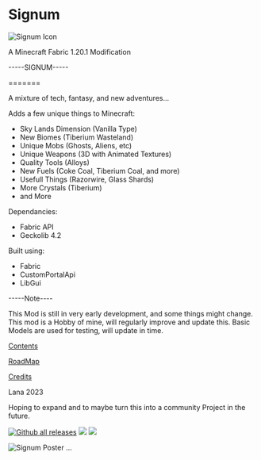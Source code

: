 
# Signum
![Signum Icon](https://images2.imgbox.com/eb/59/T5Pikr4X_o.png "Signum Minecraft Fabric Mod")

A Minecraft Fabric 1.20.1 Modification



-----SIGNUM-----

=======

A mixture of tech, fantasy, and new adventures...

Adds a few unique things to Minecraft:
- Sky Lands Dimension (Vanilla Type)
- New Biomes (Tiberium Wasteland)
- Unique Mobs (Ghosts, Aliens, etc)
- Unique Weapons (3D with Animated Textures)
- Quality Tools (Alloys)
- New Fuels (Coke Coal, Tiberium Coal, and more)
- Usefull Things (Razorwire, Glass Shards)
- More Crystals (Tiberium)
- and More


Dependancies:
- Fabric API
- Geckolib 4.2

Built using:
- Fabric
- CustomPortalApi
- LibGui

-----Note----

This Mod is still in very early development, and some things might change.
This mod is a Hobby of mine, will regularly improve and update this.
Basic Models are used for testing, will update in time.

[Contents]()

[RoadMap]()

[Credits]()

Lana
2023


Hoping to expand and to maybe turn this into a community Project in the future.

[![Github all releases](https://img.shields.io/github/downloads/princessaylana/Signum-1.20/total.svg)](https://GitHub.com/princessaylana/Signum-1.20/releases/)
![](https://img.shields.io/github/license/princessaylana/Signum-1.20)
[![](https://img.shields.io/github/v/release/princessaylana/Signum-1.20)](https://GitHub.com/princessaylana/Signum-1.20releases/)

![Signum Poster](https://images2.imgbox.com/4e/f3/AKGqbLyZ_o.png "Signum Minecraft Fabric Mod")
...




